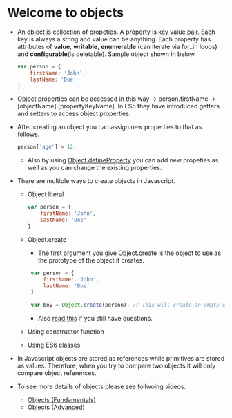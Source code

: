 # Welcome to objects

* An object is collection of propeties. A property is key value pair. Each key is always a string and value can be anything. Each property has attributes of **value**, **writable**, **enumerable** (can iterate via for..in loops) and **configurable**(is deletable). Sample object shown in below.

    ```js
    var person = {
        firstName: 'John',
        lastName: 'Doe'
    }
    ```

* Object properties can be accessed in this way ->  person.firstName -> [objectName].[propertyKeyName]. In ES5 they have introduced getters and setters to access object properties.

* After creating an object you can assign new properties to that as follows.

    ```js
    person['age'] = 12;
    ```
    
    - Also by using [Object.defineProperty](https://developer.mozilla.org/en-US/docs/Web/JavaScript/Reference/Global_Objects/Object/defineProperty) you can add new propeties as well as you can change the existing properties.
    

* There are multiple ways to create objects in Javascript. 
    - Object literal 
    
        ```js
        var person = {
            firstName: 'John',
            lastName: 'Doe'
        }
        ```
    - Object.create
        - The first argument you give Object.create is the object to use as the prototype of the object it creates.
    
       ```js
        var person = {
            firstName: 'John',
            lastName: 'Doe'
        }
        
        var boy = Object.create(person); // This will create an empty object but person object will set as the prototype of the boy object. In Chrome you can see prototype of an object using __proto__ property. Ex: boy.__proto__ 
        ```
        - Also [read this](https://stackoverflow.com/questions/16666231/difference-between-object-createobject-prototype-object-createobject-and-o#:~:text=var%20o%20%3D%20Object.-,create(Object)%3B,a%20function%20as%20its%20prototype.) if you still have questions.
    
    - Using constructor function
    - Using ES6 classes
    
* In Javascript objects are stored as references while primitives are stored as values. Therefore, when you try to compare two objects it will only compare object references.

* To see more details of objects please see follwoing videos.
   - [Objects (Fundamentals)](https://www.youtube.com/watch?v=QqO8NI7i8ts&list=PLlN2Z5_OYXFoUEkrZgxVENs-_wDdifln3&index=7&ab_channel=SCIENTIA24X7)
   - [Objects (Advanced)](https://www.youtube.com/watch?v=IHVJtBPSAVY&list=PLlN2Z5_OYXFoUEkrZgxVENs-_wDdifln3&index=8&ab_channel=SCIENTIA24X7)

